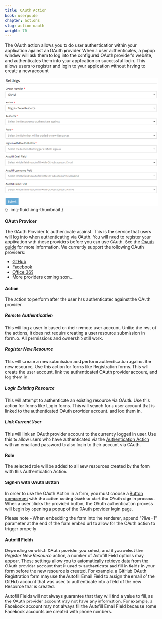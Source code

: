 ```yaml
---
title: OAuth Action
book: userguide
chapter: actions
slug: action-oauth
weight: 70
---
```

The OAuth action allows you to do user authentication within your application against an OAuth provider. When a user authenticates, a popup window will ask them to log into the configured OAuth provider's website, and authenticates them into your application on successful login. This allows users to register and login to your application without having to create a new account.

![](/assets/img/action-oauth.png){: .img-fluid .img-thumbnail }

#### OAuth Provider

The OAuth Provider to authenticate against. This is the service that users will log into when authenticating via OAuth. You will need to register your application with these providers before you can use OAuth. See the [OAuth guide]() for more information. We currently support the following OAuth providers:

 - [GitHub](https://github.com/)
 - [Facebook](https://facebook.com/)
 - [Office 365](https://products.office.com/en-us/business/compare-office-365-for-business-plans)
 - More providers coming soon...

#### Action

The action to perform after the user has authenticated against the OAuth provider.

##### Remote Authentication

This will log a user in based on their remote user account. Unlike the rest of the actions, it does not require creating a user resource submission in form.io. All permissions and ownership still work.

##### Register New Resource

This will create a new submission and perform authentication against the new resource. Use this action for forms like Registration forms. This will create the user account, link the authenticated OAuth provider account, and log them in.

##### Login Existing Resource

This will attempt to authenticate an existing resource via OAuth. Use this action for forms like Login forms. This will search for a user account that is linked to the authenticated OAuth provider account, and log them in.

##### Link Current User

This will link an OAuth provider account to the currently logged in user. Use this to allow users who have authenticated via the [Authentication Action](#action-authentication) with an email and password to also login to their account via OAuth.

#### Role

The selected role will be added to all new resources created by the form with this Authentication Action.

#### Sign-in with OAuth Button

In order to use the OAuth Action in a form, you must choose a [Button component](#button) with the action setting `OAuth` to start the OAuth sign in process. When a user clicks the provided button, the OAuth authentication process will begin by opening a popup of the OAuth provider login page.

<p class="note"> Please note - When embedding the form into the renderer, append "?live=1" parameter at the end of the form embed url to allow for the OAuth action to trigger properly</p>

#### Autofill Fields

Depending on which OAuth provider you select, and if you select the *Register New Resource* action, a number of Autofill Field options may appear. These settings allow you to automatically retrieve data from the OAuth provider account that is used to authenticate and fill in fields in your form before the new resource is created. For example, a GitHub OAuth Registration form may use the Autofill Email Field to assign the email of the GitHub account that was used to authenticate into a field of the new Resource that is created.

<p class="note">Autofill Fields will not always guarantee that they will find a value to fill, as the OAuth provider account may not have any information. For example, a Facebook account may not always fill the Autofill Email Field because some Facebook accounts are created with phone numbers.</p>
